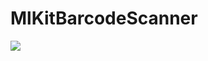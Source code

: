 # MlKitBarcodeScanner


<img src="https://github.com/IllidanStormrage1/MlKitBarcodeScanner/blob/master/Screenshots/photo_2020-08-06_22-24-28_pixel_very_silver_portrait.png"/> 
